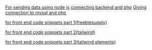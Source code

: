 <a href="https://raddy.co.uk/blog/using-node-js-with-mysql-crud-xampp-phpmyadmin/"> For sending data using node js</a>
<a href="https://www.cloudways.com/blog/connect-mysql-with-php/"> connecting backend and php</a>
<a href=" https://www.w3schools.com/php/php_mysql_connect.asp"> Giving connection to mysql and php</a>

<a href="https://freebiesupply.com/blog/css-forms-from-codepen"> for front end code snippets part 1(freebiesupply)</a>

<a href="https://tailblocks.cc/"> for front end code snippets part 2(tailwind)</a>

<a href="https://tailwind-elements.com/docs/standard/components/buttons/"> for front end code snippets part 3(tailwind elements)</a>
